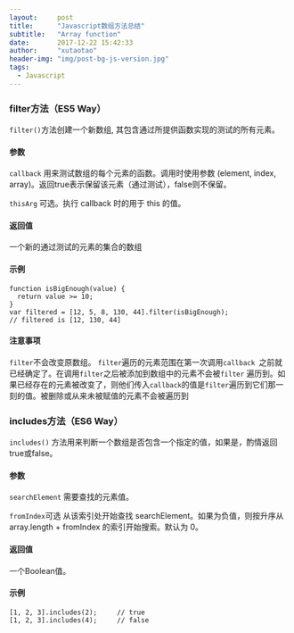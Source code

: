 ```yaml
---
layout: 	post
title: 		"Javascript数组方法总结"
subtitle:   "Array function"
date: 		2017-12-22 15:42:33
author: 	"xutaotao"
header-img: "img/post-bg-js-version.jpg"
tags:
  - Javascript
---
```


### filter方法（ES5 Way）
`filter()`方法创建一个新数组, 其包含通过所提供函数实现的测试的所有元素。

#### 参数
`callback`
用来测试数组的每个元素的函数。调用时使用参数 (element, index, array)。返回true表示保留该元素（通过测试），false则不保留。

`thisArg`
可选。执行 callback 时的用于 this 的值。

#### 返回值
一个新的通过测试的元素的集合的数组

#### 示例
	function isBigEnough(value) {
	  return value >= 10;
	}
	var filtered = [12, 5, 8, 130, 44].filter(isBigEnough);
	// filtered is [12, 130, 44]

#### 注意事项
`filter`不会改变原数组。
`filter`遍历的元素范围在第一次调用`callback `之前就已经确定了。在调用`filter`之后被添加到数组中的元素不会被`filter` 遍历到。如果已经存在的元素被改变了，则他们传入`callback`的值是`filter`遍历到它们那一刻的值。被删除或从来未被赋值的元素不会被遍历到

### includes方法（ES6 Way）
`includes()` 方法用来判断一个数组是否包含一个指定的值，如果是，酌情返回true或false。

#### 参数
`searchElement`
需要查找的元素值。

`fromIndex`可选
从该索引处开始查找 searchElement。如果为负值，则按升序从 array.length + fromIndex 的索引开始搜索。默认为 0。

#### 返回值
一个Boolean值。

#### 示例
	[1, 2, 3].includes(2);     // true
	[1, 2, 3].includes(4);     // false